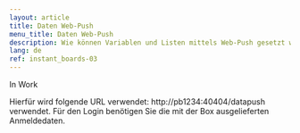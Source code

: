 ```yaml
---
layout: article
title: Daten Web-Push
menu_title: Daten Web-Push
description: Wie können Variablen und Listen mittels Web-Push gesetzt werden.
lang: de
ref: instant_boards-03
---
```


In Work

Hierfür wird folgende URL verwendet: http://pb1234:40404/datapush verwendet. Für den Login benötigen Sie die mit der Box ausgelieferten Anmeldedaten.